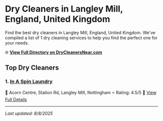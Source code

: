 # Dry Cleaners in Langley Mill, England, United Kingdom

Find the best dry cleaners in Langley Mill, England, United Kingdom. We've compiled a list of 1 dry cleaning services to help you find the perfect one for your needs.

🌐 **[View Full Directory on DryCleanersNear.com](https://drycleanersnear.com/city/United%20Kingdom/England/Langley%20Mill)**

## Top Dry Cleaners

### 1. [In A Spin Laundry](https://drycleanersnear.com/dryCleaner/689166d22c4a23913ff11617/in-a-spin-laundry)
📍 Acorn Centre, Station Rd, Langley Mill, Nottingham
⭐ Rating: 4.5/5
🔗 [View Full Details](https://drycleanersnear.com/dryCleaner/689166d22c4a23913ff11617/in-a-spin-laundry)


---

*Last updated: 8/8/2025*
